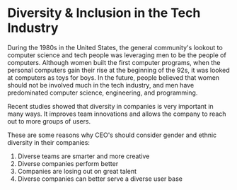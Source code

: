 # Diversity & Inclusion in the Tech Industry

During the 1980s in the United States, the general community's lookout to computer science and tech people was leveraging men to be the people of computers. Although women built the first computer programs, when the personal computers gain their rise at the beginning of the 92s, it was looked at computers as toys for boys. In the future, people believed that women should not be involved much in the tech industry, and men have predominated computer science, engineering, and programming. 

Recent studies showed that diversity in companies is very important in many ways. It improves team innovations and allows the company to reach out to more groups of users. 

These are some reasons why CEO's should consider gender and ethnic diversity in their companies:

1. Diverse teams are smarter and more creative 
2. Diverse companies perform better
3. Companies are losing out on great talent 
4. Diverse companies can better serve a diverse user base